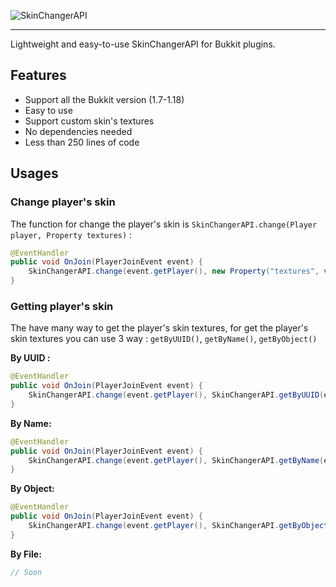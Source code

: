 ![SkinChangerAPI](https://user-images.githubusercontent.com/71231848/156544216-ba367464-3743-415c-a550-913e0ae948d9.png)

---
Lightweight and easy-to-use SkinChangerAPI for Bukkit plugins. 

## Features

- Support all the Bukkit version (1.7-1.18)
- Easy to use
- Support custom skin's textures
- No dependencies needed
- Less than 250 lines of code

## Usages

### Change player's skin

The function for change the player's skin is `SkinChangerAPI.change(Player player, Property textures)` :

```java
@EventHandler
public void OnJoin(PlayerJoinEvent event) {
    SkinChangerAPI.change(event.getPlayer(), new Property("textures", value, signature);
}
```

### Getting player's skin

The have many way to get the player's skin textures, for get the player's skin textures you can use 3 way : `getByUUID()`, `getByName()`, `getByObject()`

**By UUID :**
```java
@EventHandler
public void OnJoin(PlayerJoinEvent event) {
    SkinChangerAPI.change(event.getPlayer(), SkinChangerAPI.getByUUID(event.getPlayer.getUniqueID()));
}
```

**By Name:**
```java
@EventHandler
public void OnJoin(PlayerJoinEvent event) {
    SkinChangerAPI.change(event.getPlayer(), SkinChangerAPI.getByName(event.getPlayer.getName()));
}
```

**By Object:**
```java
@EventHandler
public void OnJoin(PlayerJoinEvent event) {
    SkinChangerAPI.change(event.getPlayer(), SkinChangerAPI.getByObject(event.getPlayer()));
}
```

**By File:**
```java
// Soon
```
